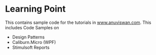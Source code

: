 # Learning Point

This contains sample code for the tutorials in www.anuviswan.com.  This includes Code Samples on

* Design Patterns
* Caliburn.Micro (WPF)
* Stimulsoft Reports
